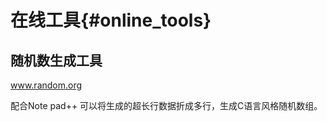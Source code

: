 在线工具{#online_tools}
======================

## 随机数生成工具
www.random.org

配合Note pad++ 可以将生成的超长行数据折成多行，生成C语言风格随机数组。
